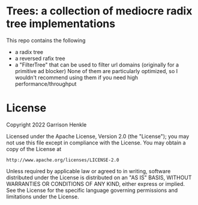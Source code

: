 # Trees: a collection of mediocre radix tree implementations
This repo contains the following
- a radix tree
- a reversed rafix tree
- a "FilterTree" that can be used to filter url domains (originally for a primitive ad blocker)
None of them are particularly optimized, so I wouldn't recommend using them if you need high performance/throughput

# License

Copyright 2022 Garrison Henkle

Licensed under the Apache License, Version 2.0 (the "License");
you may not use this file except in compliance with the License.
You may obtain a copy of the License at

    http://www.apache.org/licenses/LICENSE-2.0

Unless required by applicable law or agreed to in writing, software
distributed under the License is distributed on an "AS IS" BASIS,
WITHOUT WARRANTIES OR CONDITIONS OF ANY KIND, either express or implied.
See the License for the specific language governing permissions and
limitations under the License.
